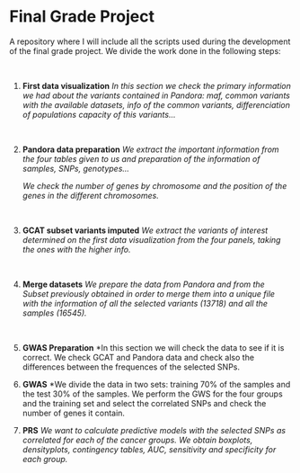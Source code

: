# Final Grade Project
A repository where I will include all the scripts used during the development of the final grade project. We divide the work done in the following steps:

<br/>

1. **First data visualization**
   *In this section we check the primary information we had about the variants contained in Pandora: maf, common variants with the available datasets, info of the common variants, differenciation of populations capacity of this variants...* 
   
   <br/>
   
2. **Pandora data preparation**
   *We extract the important information from the four tables given to us and preparation of the information of samples, SNPs, genotypes...*
   
   *We check the number of genes by chromosome and the position of the genes in the different chromosomes.*
      
   <br/>
   
3. **GCAT subset variants imputed**
   *We extract the variants of interest determined on the first data visualization from the four panels, taking the ones with the higher info.*
   
   <br/>
   
4. **Merge datasets**
   *We prepare the data from Pandora and from the Subset previously obtained in order to merge them into a unique file with the information of all the selected variants (13718) and all the samples (16545).*

   <br/>

5. **GWAS Preparation** 
  *In this section we will check the data to see if it is correct. We check GCAT and Pandora data and check also the differences between the frequences of the selected SNPs.
  
  6. **GWAS**
  *We divide the data in two sets: training 70% of the samples and the test 30% of the samples. We perform the GWS for the four groups and the training set and select the correlated SNPs and check the number of genes it contain.
  
  
  7. **PRS**
  *We want to calculate predictive models with the selected SNPs as correlated for each of the cancer groups. We obtain boxplots, densityplots, contingency tables, AUC, sensitivity and specificity for each group.*
